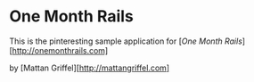 # One Month Rails

This is the pinteresting sample application for
[*One Month Rails*][http://onemonthrails.com]

by [Mattan Griffel][http://mattangriffel.com]